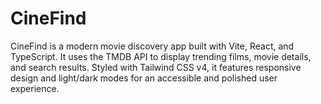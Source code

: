 # CineFind
CineFind is a modern movie discovery app built with Vite, React, and TypeScript. It uses the TMDB API to display trending films, movie details, and search results. Styled with Tailwind CSS v4, it features responsive design and light/dark modes for an accessible and polished user experience.
